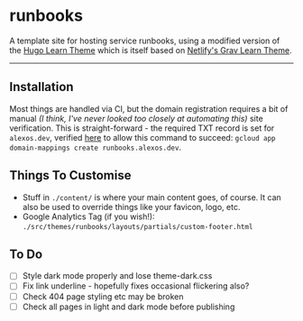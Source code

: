 # runbooks

A template site for hosting service runbooks, using a modified version of the [Hugo Learn Theme](https://themes.gohugo.io/themes/hugo-theme-learn/) which is itself based on [Netlify's Grav Learn Theme](http://learn.getgrav.org/).

---

## Installation

Most things are handled via CI, but the domain registration requires a bit of manual _(I think, I've never looked too closely at automating this)_ site verification. This is straight-forward - the required TXT record is set for `alexos.dev`, verified [here](https://www.google.com/webmasters/verification/verification?domain=alexos.dev) to allow this command to succeed: `gcloud app domain-mappings create runbooks.alexos.dev`.

## Things To Customise

- Stuff in `./content/` is where your main content goes, of course. It can also be used to override things like your favicon, logo, etc.
- Google Analytics Tag (if you wish!): `./src/themes/runbooks/layouts/partials/custom-footer.html`

## To Do

- [ ] Style dark mode properly and lose theme-dark.css
- [ ] Fix link underline - hopefully fixes occasional flickering also?
- [ ] Check 404 page styling etc may be broken
- [ ] Check all pages in light and dark mode before publishing
